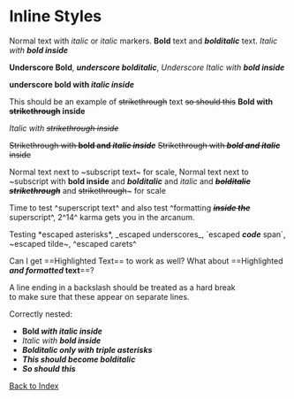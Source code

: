 # Inline Styles

Normal text with *italic* or _italic_ markers. 
**Bold** text and ***bolditalic*** text. *Italic with **bold inside***

__Underscore Bold__, ___underscore bolditalic___, _Underscore Italic with __bold inside___

__underscore bold with _italic inside___

This should be an example of ~~strikethrough~~ text
~~so should this~~
**Bold with ~~strikethrough~~ inside**

_Italic with ~~strikethrough inside~~_

~~Strikethrough with **bold and *italic inside***~~
~~Strikethrough with ***bold and italic*** inside~~

Normal text next to ~subscript text~ for scale, Normal text next to ~subscript with **bold inside** and ***bolditalic*** and *italic* and ~~***bolditalic strikethrough***~~ and ~~strikethrough~~~ for scale

Time to test ^superscript text^ and also test ^formatting ~~***inside the***~~ superscript^, 2^14^ karma gets you in the arcanum.

Testing \*escaped asterisks\*, \_escaped underscores\_, \`escaped _**code**_ span\`, \~escaped tilde\~, \^escaped carets\^

Can I get ==Highlighted Text== to work as well? What about ==Highlighted **_and formatted_ text**==?

A line ending in a backslash should be treated as a hard break \
to make sure that these appear on separate lines.

Correctly nested:

- **Bold _with italic inside_**
- *Italic with **bold inside***
- ***Bolditalic only with triple asterisks***
- **_This should become bolditalic_**
- _**So should this**_

[Back to Index](../index.md) 